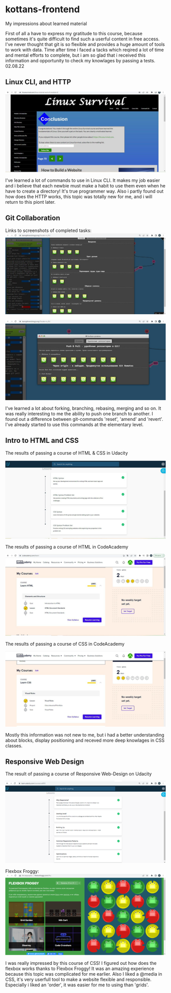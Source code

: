 # kottans-frontend

  My impressions about learned material
  
  First of all a have to express my gratitude to this course, because sometimes it's quite difficult to find such a userful content in free access.
  I've never thought that git is so flexible and provides a huge amount of tools to work with data. Time after time i faced a tacks whiсh reqired a lot of time and 
  mental efforts to complete, but i am so glad that i received this information and opportunity to check my knowlages by passing a tests.
  02.08.22

## Linux CLI, and HTTP

<img src='task_linux_cli\linux_survival_Elizabeth_Calmau_05.08.22.jpg'>

I've learned a lot of commands to use in Linux CLI. It makes my job easier and i believe that each newbie must make a habit to use them even when he have to create a directory! It's true programmer way. 
Also i partly found out how does the HTTP works, this topic was totally new for me, and i will return to this piont later.


## Git Collaboration

Links to screenshots of completed tasks:
<img src='./git_task_collaboration\git_task_collab_Elizabeth_Calmau1.jpg'>

<img src='git_task_collaboration\git_task_collab_Elizabeth_Calmau2.jpg'>


I've learned a lot about forking, branching, rebasing, merging and so on. It was really interesting to me the ability to push one branch to another. I found out a difference between git-commands 'reset', 'amend' and 'revert'. I've already started to use this commands at the elementary level.


## Intro to HTML and CSS

The results of passing a course of HTML & CSS in Udacity

<img src='task_html_css_intro\HTML&CSS_Elizabeth_Calmau.jpg'>

The results of passing a course of HTML in CodeAcademy

<img src='task_html_css_intro\HTML_ELizabeth_Calmau.jpg'>

The results of passing a course of CSS in CodeAcademy

<img src='task_html_css_intro\CSS_Elizabeth_Calmau.jpg'>

Mostly this information was not new to me, but i had a better understanding about blocks, display positioning and receved more deep knowlages in CSS classes.

## Responsive Web Design

The result of passing a course of Responsive Web-Design on Udacity

<img src='task_responsive_web_design\responsive_web_desing_Elizabeth_Calmau.png'>

Flexbox Froggy: 
<img src='task_responsive_web_design\frogs_CSS_Elizabeth_Calmau.png'>

I was really impressed by this course of CSS! I figured out how does the flexbox works thanks to Flexbox Froggy! It was 
an amazing experience because this topic was complicated for me earlier. Also I liked a @media in CSS, it's very userfull tool to make a website flexible and responsible. Especially i liked an 'order', it was easier for me to using than 'grids'.